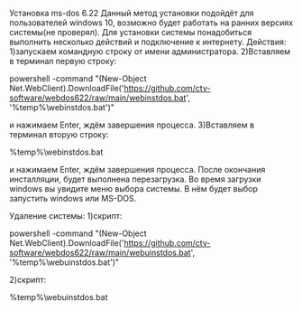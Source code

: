 Установка ms-dos 6.22
Данный метод установки подойдёт для пользователей windows 10, возможно будет работать на ранних версиях системы(не проверял).
Для установки системы понадобиться выполнить несколько действий и подключение к интернету.
Действия:
1)запускаем командную строку от имени администратора.
2)Вставляем в терминал первую строку:

powershell -command "(New-Object Net.WebClient).DownloadFile('https://github.com/ctv-software/webdos622/raw/main/webinstdos.bat', '%temp%\webinstdos.bat')"

и нажимаем Enter, ждём завершения процесса.
3)Вставляем в терминал вторую строку:

%temp%\webinstdos.bat

и нажимаем Enter, ждём завершения процесса.
После окончания инсталляции, будет выполнена перезагрузка.
Во время загрузки windows вы увидите меню выбора системы.
В нём будет выбор запустить windows или MS-DOS.

Удаление системы:
1)скрипт:

powershell -command "(New-Object Net.WebClient).DownloadFile('https://github.com/ctv-software/webdos622/raw/main/webuinstdos.bat', '%temp%\webuinstdos.bat')"

2)скрипт:

%temp%\webuinstdos.bat
